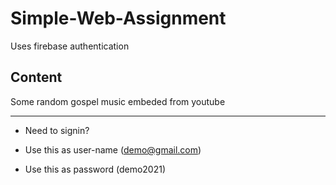 # Simple-Web-Assignment
 Uses  firebase authentication
 
## Content
  Some random gospel music embeded from youtube 
 
***
* Need to signin?

* Use this as user-name (demo@gmail.com)

* Use this as password  (demo2021)
 
 
